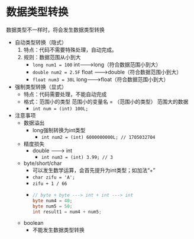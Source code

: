 # 数据类型转换

数据类型不一样时，将会发生数据类型转换

* 自动类型转换（隐式）
  1. 特点：代码不需要特殊处理，自动完成。
  2. 规则：数据范围从小到大
     * `long num1 = 100`   int---&gt;long（符合数据范围小到大）
     * `double num2 = 2.5F`  float ---&gt;double（符合数据范围小到大）
     * `float num3 = 30L` long---&gt;float（符合数据范围小到大） 
* 强制类型转换（显式）
  * 特点：代码需要处理，不能自动完成
  * 格式：范围小的类型 范围小的变量名 = （范围小的类型） 范围大的数据
    * `int num = (int) 100L;`
* 注意事项
  * 数据溢出
    * long强制转换为int类型
      * `int num2 = (int) 6000000000L; // 1705032704`
  * 精度损失
    * double ---&gt; int
      * `int num3 = (int) 3.99; // 3`  
  * byte/short/char
    * 可以发生数学运算，会首先提升为int类型；如加法“+”
    * `char zifu = 'A';`
    * `zifu + 1 / 66`
    * ```java
      // byte + byte ---> int + int ---> int
      byte num4 = 40;
      byte num5 = 50;
      int result1 = num4 + num5;
      ```
  * boolean
    * 不能发生数据类型转换



